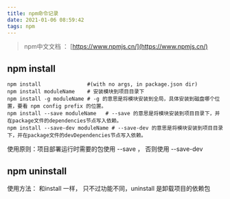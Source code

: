 ```yaml
---
title: npm命令记录
date: 2021-01-06 08:59:42
tags: npm
---
```




> npm中文文档 ： [https://www.npmjs.cn/](https://www.npmjs.cn/)

## npm install

```
npm install               #(with no args, in package.json dir)
npm install moduleName    # 安装模块到项目目录下
npm install -g moduleName # -g 的意思是将模块安装到全局，具体安装到磁盘哪个位置，要看 npm config prefix 的位置。
npm install --save moduleName   # --save 的意思是将模块安装到项目目录下，并在package文件的dependencies节点写入依赖。
npm install --save-dev moduleName # --save-dev 的意思是将模块安装到项目目录下，并在package文件的devDependencies节点写入依赖。
```

使用原则：项目部署运行时需要的包使用 --save ， 否则使用 --save-dev  

## npm uninstall

使用方法： 和install 一样， 只不过功能不同，uninstall 是卸载项目的依赖包